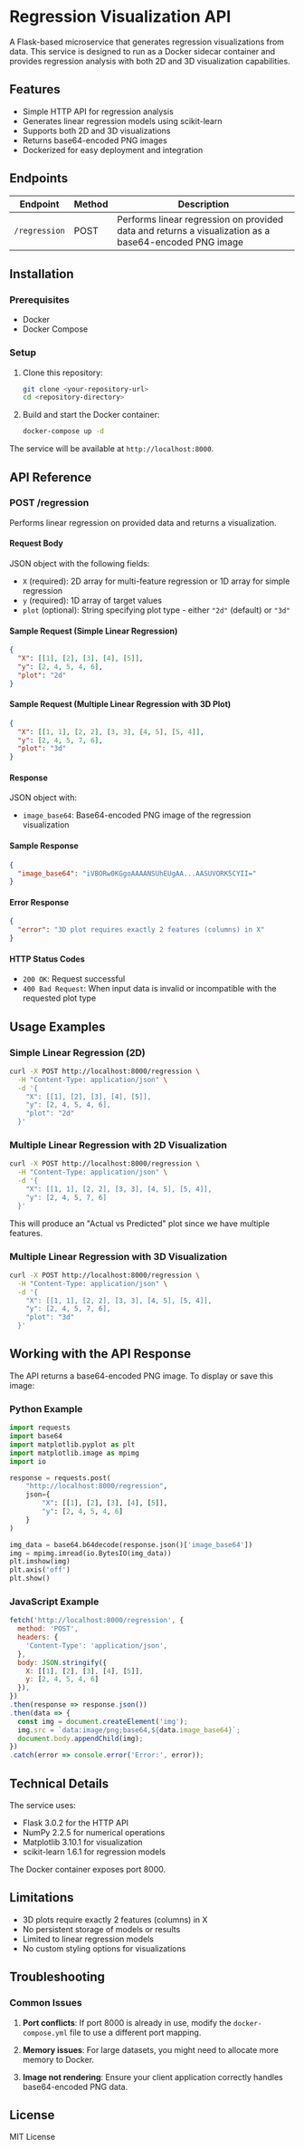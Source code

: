# Regression Visualization API

A Flask-based microservice that generates regression visualizations from data. This service is designed to run as a Docker sidecar container and provides regression analysis with both 2D and 3D visualization capabilities.

## Features

- Simple HTTP API for regression analysis
- Generates linear regression models using scikit-learn
- Supports both 2D and 3D visualizations
- Returns base64-encoded PNG images
- Dockerized for easy deployment and integration

## Endpoints

| Endpoint | Method | Description |
|----------|--------|-------------|
| `/regression` | POST | Performs linear regression on provided data and returns a visualization as a base64-encoded PNG image |

## Installation

### Prerequisites

- Docker
- Docker Compose

### Setup

1. Clone this repository:
   ```bash
   git clone <your-repository-url>
   cd <repository-directory>
   ```

2. Build and start the Docker container:
   ```bash
   docker-compose up -d
   ```

The service will be available at `http://localhost:8000`.

## API Reference

### POST /regression

Performs linear regression on provided data and returns a visualization.

#### Request Body

JSON object with the following fields:

- `X` (required): 2D array for multi-feature regression or 1D array for simple regression
- `y` (required): 1D array of target values
- `plot` (optional): String specifying plot type - either `"2d"` (default) or `"3d"`

#### Sample Request (Simple Linear Regression)

```json
{
  "X": [[1], [2], [3], [4], [5]],
  "y": [2, 4, 5, 4, 6],
  "plot": "2d"
}
```

#### Sample Request (Multiple Linear Regression with 3D Plot)

```json
{
  "X": [[1, 1], [2, 2], [3, 3], [4, 5], [5, 4]],
  "y": [2, 4, 5, 7, 6],
  "plot": "3d"
}
```

#### Response

JSON object with:
- `image_base64`: Base64-encoded PNG image of the regression visualization

#### Sample Response

```json
{
  "image_base64": "iVBORw0KGgoAAAANSUhEUgAA...AASUVORK5CYII="
}
```

#### Error Response

```json
{
  "error": "3D plot requires exactly 2 features (columns) in X"
}
```

#### HTTP Status Codes

- `200 OK`: Request successful
- `400 Bad Request`: When input data is invalid or incompatible with the requested plot type

## Usage Examples

### Simple Linear Regression (2D)

```bash
curl -X POST http://localhost:8000/regression \
  -H "Content-Type: application/json" \
  -d '{
    "X": [[1], [2], [3], [4], [5]],
    "y": [2, 4, 5, 4, 6],
    "plot": "2d"
  }'
```

### Multiple Linear Regression with 2D Visualization

```bash
curl -X POST http://localhost:8000/regression \
  -H "Content-Type: application/json" \
  -d '{
    "X": [[1, 1], [2, 2], [3, 3], [4, 5], [5, 4]],
    "y": [2, 4, 5, 7, 6]
  }'
```

This will produce an "Actual vs Predicted" plot since we have multiple features.

### Multiple Linear Regression with 3D Visualization

```bash
curl -X POST http://localhost:8000/regression \
  -H "Content-Type: application/json" \
  -d '{
    "X": [[1, 1], [2, 2], [3, 3], [4, 5], [5, 4]],
    "y": [2, 4, 5, 7, 6],
    "plot": "3d"
  }'
```

## Working with the API Response

The API returns a base64-encoded PNG image. To display or save this image:

### Python Example

```python
import requests
import base64
import matplotlib.pyplot as plt
import matplotlib.image as mpimg
import io

response = requests.post(
    "http://localhost:8000/regression",
    json={
        "X": [[1], [2], [3], [4], [5]],
        "y": [2, 4, 5, 4, 6]
    }
)

img_data = base64.b64decode(response.json()['image_base64'])
img = mpimg.imread(io.BytesIO(img_data))
plt.imshow(img)
plt.axis('off')
plt.show()
```

### JavaScript Example

```javascript
fetch('http://localhost:8000/regression', {
  method: 'POST',
  headers: {
    'Content-Type': 'application/json',
  },
  body: JSON.stringify({
    X: [[1], [2], [3], [4], [5]],
    y: [2, 4, 5, 4, 6]
  }),
})
.then(response => response.json())
.then(data => {
  const img = document.createElement('img');
  img.src = `data:image/png;base64,${data.image_base64}`;
  document.body.appendChild(img);
})
.catch(error => console.error('Error:', error));
```

## Technical Details

The service uses:
- Flask 3.0.2 for the HTTP API
- NumPy 2.2.5 for numerical operations
- Matplotlib 3.10.1 for visualization
- scikit-learn 1.6.1 for regression models

The Docker container exposes port 8000.

## Limitations

- 3D plots require exactly 2 features (columns) in X
- No persistent storage of models or results
- Limited to linear regression models
- No custom styling options for visualizations

## Troubleshooting

### Common Issues

1. **Port conflicts**: If port 8000 is already in use, modify the `docker-compose.yml` file to use a different port mapping.

2. **Memory issues**: For large datasets, you might need to allocate more memory to Docker.

3. **Image not rendering**: Ensure your client application correctly handles base64-encoded PNG data.

## License

MIT License
